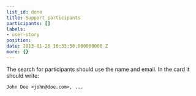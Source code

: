 ```yaml
---
list_id: done
title: Support participants
participants: []
labels:
- user-story
position: 
date: 2013-01-26 16:33:50.000000000 Z
more: {}
---
```


The search for participants should use the name and email. In the card it should write:

    John Doe <john@doe.com>, ...
